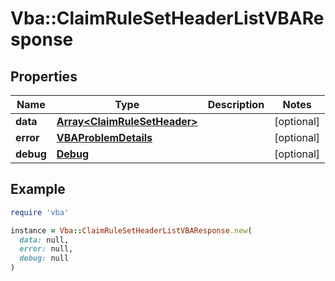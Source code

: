 # Vba::ClaimRuleSetHeaderListVBAResponse

## Properties

| Name | Type | Description | Notes |
| ---- | ---- | ----------- | ----- |
| **data** | [**Array&lt;ClaimRuleSetHeader&gt;**](ClaimRuleSetHeader.md) |  | [optional] |
| **error** | [**VBAProblemDetails**](VBAProblemDetails.md) |  | [optional] |
| **debug** | [**Debug**](Debug.md) |  | [optional] |

## Example

```ruby
require 'vba'

instance = Vba::ClaimRuleSetHeaderListVBAResponse.new(
  data: null,
  error: null,
  debug: null
)
```

